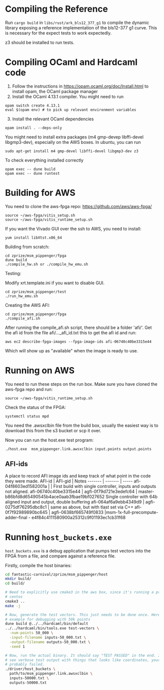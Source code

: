 # Compiling the Reference

Run `cargo build` in `libs/rust/ark_bls12_377_g1` to compile the dynamic library
exposing a reference implementation of the bls12-377 g1 curve. This is
necessary for the expect tests to work expectedly.

z3 should be installed to run tests.

# Compiling OCaml and Hardcaml code

1. Follow the instructions in https://opam.ocaml.org/doc/Install.html to install
opam, the OCaml package manager
2. Install the OCaml 4.13.1 compiler. You might need to run


```
opam switch create 4.13.1
eval $(opam env) # to pick up relevant environment variables
```

3. Install the relevant OCaml dependencies

```
opam install . --deps-only
```

You might need to install extra packages (m4 gmp-devep libffi-devel
libgmp3-dev), especially on the AWS boxes. In ubuntu, you can run


```
sudo apt-get install m4 gmp-devel libffi-devel libgmp3-dev z3
```


To check everything installed correctly

```
opam exec -- dune build
opam exec -- dune runtest
```

# Building for AWS

You need to clone the aws-fpga repo: https://github.com/aws/aws-fpga/

```
source ~/aws-fpga/vitis_setup.sh
source ~/aws-fpga/vitis_runtime_setup.sh
```

If you want the Vivado GUI over the ssh to AWS, you need to install:

```
yum install libXtst.x86_64
```

Building from scratch:

```
cd zprize/msm_pippenger/fpga
dune build
./compile_hw.sh or ./compile_hw_emu.sh
```

Testing:

Modify xrt.template.ini if you want to disable GUI.
```
cd zprize/msm_pippenger/test
./run_hw_emu.sh
```

Creating the AWS AFI:

```
cd zprize/msm_pippenger/fpga
./compile_afi.sh
```

After running the compile\_afi.sh script, there should be a folder 'afi/'. Get
the afi id from the file afi/\...\_afi_id.txt this to get the afi id and run:

```
aws ec2 describe-fpga-images --fpga-image-ids afi-06740c40be3315e44
```
Which will show up as "available" when the image is ready to use.


# Running on AWS

You need to run these steps on the run box. Make sure you have cloned the aws-fpga repo and run:

```
source ~/aws-fpga/vitis_runtime_setup.sh
```

Check the status of the FPGA:

```
systemctl status mpd
```

You need the .awsxclbin file from the build box, usually the easiest way is to
download this from the s3 bucket or scp it over.

Now you can run the host.exe test program:

```
./host.exe  msm_pippenger.link.awsxclbin input.points output.points
```

## AFI-ids
A place to record AFI image ids and keep track of what point in the code they were made.
AFI-id | AFI-gid | Notes
------- | ------- | -----
 afi-04f8603ed1582001a | | First build with single controller, inputs and outputs not aligned.
 afi-06740c40be3315e44 | agfi-0f79d721e3edefc64 | master-b86bfd8d65490545b4ace0aab3fbae19bf027652 Single controller with 64b aligned input and output, double buffering afi-064af6a9ebb4349d9 | agfi-0275df76295dbc8c1 | same as above, but with tlast set via C++
 afi-0f7f92989890bc645 | agfi-0638bf665749f0833 |msm-1x-full-precompute-adder-final - e4f84c4111580900a25312c9f01193ec1cb31f68 

# Running `host_buckets.exe`

`host_buckets.exe` is a debug application that pumps test vectors into the
FPGA from a file, and compare against a reference file.

Firstly, compile the host binaries:

```bash
cd fantastic-carnival/zprize/msm_pippenger/host
mkdir build/
cd build/

# Need to explicitly use cmake3 in the aws box, since it's running a pretty old
# centos
cmake3 ..
make -j

# Now, generate the test vectors. This just needs to be done once. Here's an
# example for debugging with 50k points
dune build @../../hardcaml/bin/default
../../hardcaml/bin/tools.exe test-vectors \
  -num-points 50_000 \
  -input-filename inputs-50_000.txt \
  -output-filename outputs-50_000.txt \
  -seed 1

# Now, run the actual binary. It should say "TEST PASSED" in the end. If you
# see verbose test output with things that looks like coordinates, your test
# probably failed.
./driver/host_buckets \
  path/to/msm_pippenger.link.awsxclbin \
  inputs-50000.txt \
  outputs-50000.txt
```
